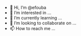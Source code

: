 - 👋 Hi, I’m @efouba
- 👀 I’m interested in ...
- 🌱 I’m currently learning ...
- 💞️ I’m looking to collaborate on ...
- 📫 How to reach me ...

<!---
efouba/efouba is a ✨ special ✨ repository because its `README.md` (this file) appears on your GitHub profile.
You can click the Preview link to take a look at your changes.
--->
